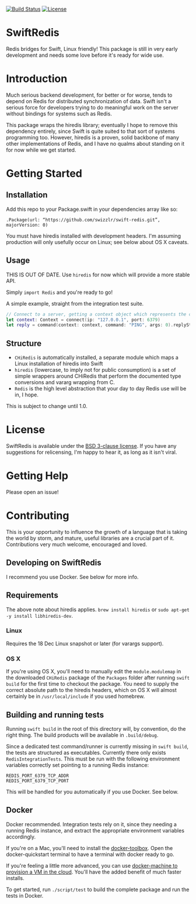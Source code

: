 [![Build Status](https://travis-ci.org/swizzlr/swift-redis.svg?branch=master)](https://travis-ci.org/swizzlr/swift-redis) [![License](https://img.shields.io/badge/license-BSD-blue.svg)](https://github.com/swizzlr/swift-redis/blob/master/LICENSE)
# SwiftRedis
Redis bridges for Swift, Linux friendly! This package is still in very early development and needs some love before it's ready for wide use.

# Introduction
Much serious backend development, for better or for worse, tends to depend on Redis for distributed synchronization of data. Swift isn't a serious force for developers trying to do meaningful work on the server without bindings for systems such as Redis.

This package wraps the hiredis library; eventually I hope to remove this dependency entirely, since Swift is quite suited to that sort of systems programming too. However, hiredis is a proven, solid backbone of many other implementations of Redis, and I have no qualms about standing on it for now while we get started.

# Getting Started

## Installation
Add this repo to your Package.swift in your dependencies array like so:

`.Package(url: “https://github.com/swizzlr/swift-redis.git”, majorVersion: 0)`

You must have hiredis installed with development headers. I'm assuming production will only usefully occur on Linux; see below about OS X caveats.

## Usage

THIS IS OUT OF DATE. Use `hiredis` for now which will provide a more stable API.

Simply `import Redis` and you're ready to go!

A simple example, straight from the integration test suite.

```swift
// Connect to a server, getting a context object which represents the connection and its state
let context: Context = connect(ip: "127.0.0.1", port: 6379)
let reply = command(context: context, command: "PING", args: 0).replyString // "PONG"
```

## Structure

- `CHiRedis` is automatically installed, a separate module which maps a Linux installation of hiredis into Swift
- `hiredis` (lowercase, to imply not for public consumption) is a set of simple wrappers around CHiRedis that perform the documented type conversions and vararg wrapping from C.
- `Redis` is the high level abstraction that your day to day Redis use will be in, I hope.

This is subject to change until 1.0.

# License
SwiftRedis is available under the [BSD 3-clause license](./LICENSE). If you have any suggestions for relicensing, I'm happy to hear it, as long as it isn't viral.

# Getting Help
Please open an issue!

# Contributing
This is your opportunity to influence the growth of a language that is taking the world by storm, and mature, useful libraries are a crucial part of it. Contributions very much welcome, encouraged and loved.

## Developing on SwiftRedis

I recommend you use Docker. See below for more info.

## Requirements
The above note about hiredis applies. `brew install hiredis` or `sudo apt-get -y install libhiredis-dev`.

### Linux
Requires the 18 Dec Linux snapshot or later (for varargs support).

### OS X
If you're using OS X, you'll need to manually edit the `module.modulemap` in the downloaded `CHiRedis` package of the `Packages` folder after running `swift build` for the first time to checkout the package. You need to supply the correct absolute path to the hiredis headers, which on OS X will almost certainly be in `/usr/local/include` if you used homebrew.

## Building and running tests

Running `swift build` in the root of this directory will, by convention, do the right thing. The build products will be available in `.build/debug`.

Since a dedicated test command/runner is currently missing in `swift build`, the tests are structured as executables. Currently there only exists `RedisIntegrationTests`. This must be run with the following environment variables correctly set pointing to a running Redis instance:

```
REDIS_PORT_6379_TCP_ADDR
REDIS_PORT_6379_TCP_PORT
```

This will be handled for you automatically if you use Docker. See below.

## Docker
Docker recommended. Integration tests rely on it, since they needing a running Redis instance, and extract the appropriate environment variables accordingly.

If you're on a Mac, you'll need to install the [docker-toolbox](https://www.docker.com/docker-toolbox). Open the docker-quickstart terminal to have a terminal with docker ready to go.

If you're feeling a little more advanced, you can use [docker-machine to provision a VM in the cloud](https://docs.docker.com/machine/). You'll have the added benefit of much faster installs.

To get started, run `./script/test` to build the complete package and run the tests in Docker.
